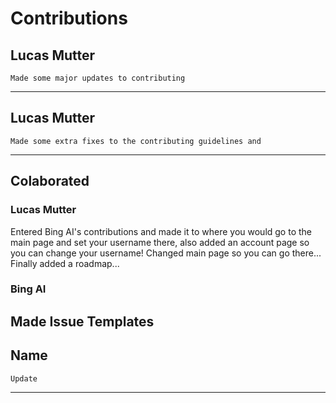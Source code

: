 # Contributions
## Lucas Mutter
    Made some major updates to contributing
----------------------------------------
## Lucas Mutter
    Made some extra fixes to the contributing guidelines and 
----------------------------------------
## Colaborated
### Lucas Mutter
Entered Bing AI's contributions and made it to where you would go to the main page and set your username there, also added an account page so you can change your username! Changed main page so you can go there... Finally added a roadmap...
### Bing AI
Made Issue Templates
----------------------------------------
## Name
    Update
----------------------------------------
